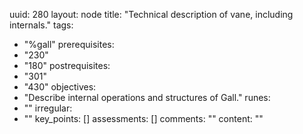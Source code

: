 uuid: 280
layout: node
title: "Technical description of vane, including internals."
tags:
 - "%gall"
prerequisites:
  - "230"
  - "180"
postrequisites:
  - "301"
  - "430"
objectives:
  - "Describe internal operations and structures of Gall."
runes:
  - ""
irregular:
  - ""
key_points: []
assessments: []
comments: ""
content: ""